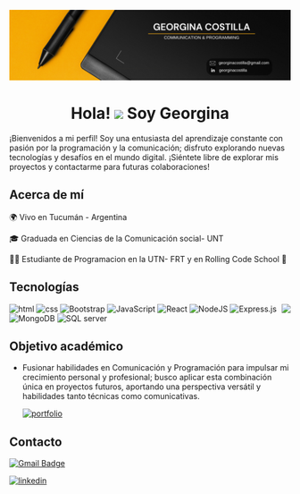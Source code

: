 <img src= "https://github.com/georginacostilla/GeorginaCostilla/blob/main/portadaOK.png"></img>

<h1 align="center">Hola! <img src="https://raw.githubusercontent.com/iampavangandhi/iampavangandhi/master/gifs/Hi.gif" width="30px"> Soy Georgina</h1>

¡Bienvenidos a mi perfil! Soy una entusiasta del aprendizaje constante con pasión por la programación y la comunicación; disfruto explorando nuevas tecnologías y desafíos en el mundo digital.
¡Siéntete libre de explorar mis proyectos y contactarme para futuras colaboraciones!

## Acerca de mí

🌍 Vivo en Tucumán - Argentina

🎓 Graduada en Ciencias de la Comunicación social- UNT

👩‍💻 Estudiante de Programacion en la UTN- FRT y en Rolling Code School 🚀 

## Tecnologías

<img align="right" src="https://github.com/rajput2107/rajput2107/blob/master/Assets/Developer.gif"/>

<img alt="html" src="https://img.shields.io/badge/HTML5-E34F26?style=for-the-badge&logo=html5&logoColor=white">
<img alt="css" src="https://img.shields.io/badge/CSS3-1572B6?style=for-the-badge&logo=css3&logoColor=white">
<img alt="Bootstrap" src="https://img.shields.io/badge/Bootstrap-563D7C?style=for-the-badge&logo=bootstrap&logoColor=white">
<img alt="JavaScript" src="https://img.shields.io/badge/JavaScript-323330?style=for-the-badge&logo=javascript&logoColor=F7DF1E">
<img alt="React" src="https://img.shields.io/badge/react-%2320232a.svg?style=for-the-badge&logo=react&logoColor=%2361DAFB"/>
<img alt="NodeJS" src="https://img.shields.io/badge/node.js-%2343853D.svg?style=for-the-badge&logo=node-dot-js&logoColor=white"/> 
<img alt="Express.js" src="https://img.shields.io/badge/express.js-%23404d59.svg?style=for-the-badge&logo=express&logoColor=%2361DAFB"/>
<img alt="MongoDB" src ="https://img.shields.io/badge/MongoDB-%234ea94b.svg?style=for-the-badge&logo=mongodb&logoColor=white"/>
<img alt="SQL server" src="https://img.shields.io/badge/Microsoft%20SQL%20Server-CC2927?style=for-the-badge&logo=microsoft%20sql%20server&logoColor=white">

## Objetivo académico

- Fusionar habilidades en Comunicación y Programación para impulsar mi crecimiento personal y profesional; busco aplicar esta combinación única en proyectos futuros, aportando una perspectiva versátil y habilidades tanto técnicas como comunicativas.

  [![portfolio](https://img.shields.io/badge/mi_portfolio-000?style=for-the-badge&logo=ko-fi&logoColor=white)](https://portfoliogeorginacostilla.netlify.app/)

## Contacto

[![Gmail Badge](https://img.shields.io/badge/-georginacostilla@gmail.com-c14438?style=flat-square&logo=Gmail&logoColor=white&link=mailto:georginacostilla@gmail.com)](mailto:georginacostilla@gmail.com)

[![linkedin](https://img.shields.io/badge/linkedin-0A66C2?style=for-the-badge&logo=linkedin&logoColor=white)](https://www.linkedin.com/in/georgina-costilla/)
